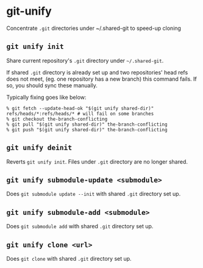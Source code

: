 git-unify
=========

Concentrate `.git` directories under ~/.shared-git to speed-up cloning

## `git unify init`

Share current repository's `.git` directory under `~/.shared-git`.

If shared `.git` directory is already set up and two repositories' head refs does not meet,
(eg. one repository has a new branch)
this command fails. If so, you should sync these manually.

Typically fixing goes like below:

```
% git fetch --update-head-ok "$(git unify shared-dir)" refs/heads/*:refs/heads/* # will fail on some branches
% git checkout the-branch-conflicting
% git pull "$(git unify shared-dir)" the-branch-conflicting
% git push "$(git unify shared-dir)" the-branch-conflicting
```

## `git unify deinit`

Reverts `git unify init`. Files under `.git` directory are no longer shared.

## `git unify submodule-update <submodule>`

Does `git submodule update --init` with shared `.git` directory set up.

## `git unify submodule-add <submodule>`

Does `git submodule add` with shared `.git` directory set up.

## `git unify clone <url>`

Does `git clone` with shared `.git` directory set up.
